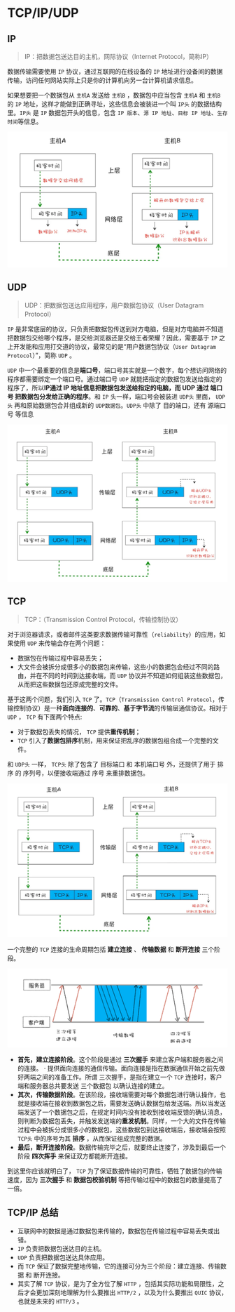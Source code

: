# TCP/IP/UDP

## IP

> IP：把数据包送达目的主机，网际协议（Internet Protocol，简称IP）

数据传输需要使用 `IP` 协议，通过互联网的在线设备的 `IP` 地址进行设备间的数据传输，访问任何网站实际上只是你的计算机向另一台计算机请求信息。

如果想要把一个数据包从 `主机A` 发送给 `主机B` ，数据包中应当包含 `主机A` 和 `主机B` 的 `IP` 地址，这样才能做到正确寻址，这些信息会被装进一个叫 `IP头` 的数据结构里。`IP头` 是 `IP` 数据包开头的信息，包含 `IP 版本`、`源 IP 地址`、`目标 IP 地址`、`生存时间`等信息。

![ip](./images/ip.webp)



## UDP

> UDP：把数据包送达应用程序，用户数据包协议（User Datagram Protocol）

`IP` 是非常底层的协议，只负责把数据包传送到对方电脑，但是对方电脑并不知道把数据包交给哪个程序，是交给浏览器还是交给王者荣耀？因此，需要基于 `IP` 之上开发能和应用打交道的协议，最常见的是“用户数据包协议（`User Datagram Protocol`）”，简称 `UDP` 。

`UDP` 中一个最重要的信息是**端口号**，端口号其实就是一个数字，每个想访问网络的程序都需要绑定一个端口号。通过端口号 `UDP` 就能把指定的数据包发送给指定的程序了，所以**IP通过 IP 地址信息把数据包发送给指定的电脑，而 UDP 通过 端口号 把数据包分发给正确的程序**。和 `IP` 头一样，端口号会被装进 `UDP头` 里面， `UDP头` 再和原始数据包合并组成新的 `UDP数据包`。`UDP头` 中除了 目的端口，还有 源端口号 等信息

![udp](./images/udp.webp)



## TCP

> TCP：（Transmission Control Protocol，传输控制协议）

对于浏览器请求，或者邮件这类要求数据传输可靠性（`reliability`）的应用，如果使用 `UDP` 来传输会存在两个问题：

- 数据包在传输过程中容易丢失；
- 大文件会被拆分成很多小的数据包来传输，这些小的数据包会经过不同的路由，并在不同的时间到达接收端，而 `UDP` 协议并不知道如何组装这些数据包，从而把这些数据包还原成完整的文件。

基于这两个问题，我们引入 `TCP` 了。`TCP`（`Transmission Control Protocol`，传输控制协议）是一种**面向连接的**、**可靠的**、**基于字节流**的传输层通信协议。相对于 `UDP` ， `TCP` 有下面两个特点:

- 对于数据包丢失的情况， `TCP` 提供**重传机制**；
- `TCP` 引入了**数据包排序**机制，用来保证把乱序的数据包组合成一个完整的文件。

和 `UDP头` 一样， `TCP头` 除了包含了 目标端口 和 本机端口号 外，还提供了用于 排序 的 序列号，以便接收端通过 序号 来重排数据包。

![http](./images/http.webp)



一个完整的 `TCP` 连接的生命周期包括 **建立连接** 、 **传输数据** 和 **断开连接** 三个阶段。

![link](./images/link.webp)

- **首先，建立连接阶段**。这个阶段是通过 **三次握手** 来建立客户端和服务器之间的连接。 · 提供面向连接的通信传输。面向连接是指在数据通信开始之前先做好两端之间的准备工作。所谓 三次握手，是指在建立一个 `TCP` 连接时，客户端和服务器总共要发送 三个数据包 以确认连接的建立。
- **其次，传输数据阶段**。在该阶段，接收端需要对每个数据包进行确认操作，也就是接收端在接收到数据包之后，需要发送确认数据包给发送端。所以当发送端发送了一个数据包之后，在规定时间内没有接收到接收端反馈的确认消息，则判断为数据包丢失，并触发发送端的**重发机制**。同样，一个大的文件在传输过程中会被拆分成很多小的数据包，这些数据包到达接收端后，接收端会按照 `TCP头` 中的序号为其 **排序** ，从而保证组成完整的数据。
- **最后，断开连接阶段**。数据传输完毕之后，就要终止连接了，涉及到最后一个阶段 **四次挥手** 来保证双方都能断开连接。

到这里你应该就明白了， `TCP` 为了保证数据传输的可靠性，牺牲了数据包的传输速度，因为 **三次握手** 和 **数据包校验机制** 等把传输过程中的数据包的数量提高了一倍。

## TCP/IP 总结

- 互联网中的数据是通过数据包来传输的，数据包在传输过程中容易丢失或出错。
- `IP` 负责把数据包送达目的主机。
- `UDP` 负责把数据包送达具体应用。
- 而 `TCP` 保证了数据完整地传输，它的连接可分为三个阶段：建立连接、传输数据 和 断开连接。
- 其实了解 `TCP` 协议，是为了全方位了解 `HTTP` ，包括其实际功能和局限性，之后才会更加深刻地理解为什么要推出 `HTTP/2` ，以及为什么要推出 `QUIC` 协议，也就是未来的 `HTTP/3` 。

